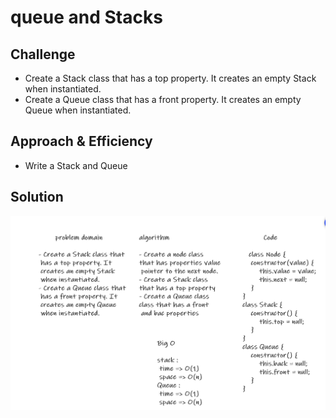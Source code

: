 # queue and Stacks
<!-- Short summary or background information -->


## Challenge
<!-- Description of the challenge -->
* Create a Stack class that has a top property. It creates an empty Stack when instantiated.
* Create a Queue class that has a front property. It creates an empty Queue when instantiated.
## Approach & Efficiency
<!-- What approach did you take? Why? What is the Big O space/time for this approach? -->
* Write a Stack and Queue
## Solution
<!-- Embedded whiteboard image -->
![whiteboard-image](https://raw.githubusercontent.com/ahmadfrijat/data-structures-and-algorithms/master/img/slackAndQueue.PNG)
